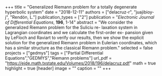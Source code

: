 +++
title = "Generalized Riemann problem for a totally degenerate hyperbolic system"
date = "2018-12-11"
authors = ["delacruz-r", "juajibioy-j", "Rendón, L."]
publication_types = ["2"]
publication = "*Electronic Journal of Differential Equations*, **196**, 1-14"
abstract = "We consider the generalized Riemann problem for the Suliciu re- laxation system in Lagrangian coordinates and we calculate the first-order ex- pansion given by LeFloch and Raviart to verify our results, then we show the explicit solution for the generalized Riemann problem in Eulerian coordinates, which has a similar structure as the classical Riemann problem."
selected = false
projects = ["gedmys"]
tags = ["Partial Differential Equations","GEDMYS","Riemann problems"]
url_pdf = "https://ejde.math.txstate.edu/Volumes/2018/196/delacruz.pdf"
math = true
highlight = true
[header]
image = ""
caption = ""
+++
